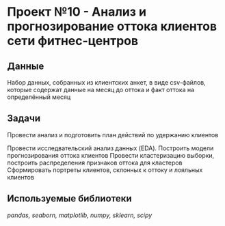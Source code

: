 # Проект №10 - Анализ и прогнозирование оттока клиентов сети фитнес-центров


## Данные

Набор данных, собранных из клиентских анкет, в виде csv-файлов, которые содержат данные на месяц до оттока и факт оттока на определённый месяц

## Задачи
Провести анализ и подготовить план действий по удержанию клиентов

Провести исследвательский анализ данных (EDA).
Построить модели прогнозирования оттока клиентов
Провести кластеризацию выборки, построить распределения признаков оттока для кластеров
Сформировать портреты клиентов, склонных к оттоку и лояльных клиентов 

## Используемые библиотеки
*pandas, seaborn, matplotlib, numpy, sklearn, scipy*
